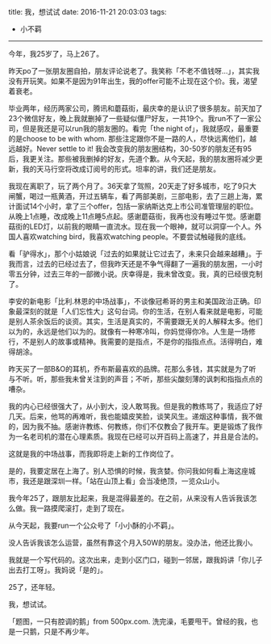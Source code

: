 title: 我，想试试
date: 2016-11-21 20:03:03
tags:
- 小不羁
---

今年，我25岁了，马上26了。

昨天po了一张朋友圈自拍，朋友评论说老了。我笑称「不老不值钱呀...」，其实我没有开玩笑。如果不是因为91年出生，我的offer可能不止现在这个价。我，渴望着衰老。


毕业两年，经历两家公司，腾讯和蘑菇街，最庆幸的是认识了很多朋友。前天加了23个微信好友，晚上我就删掉了一些疑似僵尸好友，一共19个。我run不了一家公司，但是我还是可以run我的朋友圈的。看完「the night of」，我就感叹，最重要的是choose to be with whom. 那些注定跟你不是一路的人，尽快远离他们，越远越好。Never settle to it! 我会改变我的朋友圈结构，30-50岁的朋友还有95后，我更关注。那些被我删掉的好友，先道个歉。从今天起，我的朋友圈将减少更新，我的天马行空将改成订阅号的形式。坦率的讲，我们还是朋友。

我现在离职了，玩了两个月了。36天拿了驾照，20天走了好多城市，吃了9只大闸蟹，喝过一瓶黄酒，开过五辆车，看了两部美剧，三部电影，去了三趟上海，累计面试14个小时，拿了三个offer，包括一家纳斯达克上市公司准管理层的职位。从晚上1点睡，改成晚上11点睡5点起。感谢蘑菇街，我再也没有睡过午觉。感谢蘑菇街的LED灯，以前我的眼睛一直流水。现在我一个眼神，就可以洞穿一个人。外国人喜欢watching bird，我喜欢watching people。不要尝试触碰我的底线。

看「驴得水」，那个小姑娘说「过去的如果就让它过去了，未来只会越来越糟」。于我而言，过去的已经过去了，但我昨天还是不争气得翻了一遍我的朋友圈，一小时零五分钟，过去三年的一部微小说。庆幸得是，我未曾改变。我，真的已经很克制了。

李安的新电影「比利.林恩的中场战事」，不谈像冠希哥的男主和美国政治正确。印象最深刻的就是「人们忘性大」这句台词。你的生活，在别人看来就是电影，可能是别人茶余饭后的谈资。其实，生活是真实的，不需要跟无关的人解释太多。他们以为的，永远是他们以为的。就像有一种寒冷叫，你妈觉得你冷。人生是一场修行，不是别人的故事或精神。我需要的是指点，不是你的指指点点。活得明白，难得胡涂。

昨天买了一部B&O的耳机，乔布斯最喜欢的品牌。花那么多钱，其实就是为了听与不听。听，那些我未曾关注到的声音；不听，那些尖酸刻薄的讽刺和指指点点的嘈杂。

我的内心已经很强大了，从小到大，没人敢骂我。但是我的教练骂了，我适应了好几天。后来，他骂的再难听，我也能嬉皮笑脸，谈笑风生。递烟这种事情，我不做的，因为我不抽。感谢许教练、何教练，你们不仅教会了我开车。更是锻炼了我作为一名老司机的潜在心理素质。我现在已经可以开百码上高速了，并且是合法的。

这就是我的中场战事，而我即将走上新的工作岗位了。

是的，我要定居在上海了。别人恐惧的时候，我贪婪。你问我如何看上海这座城市，我还是跟深圳一样。「站在山顶上看」会当凌绝顶，一览众山小。



我今年25了，跟朋友比起来，我是混得最差的。在之前，从来没有人告诉我该怎么做。我一路摸爬滚打，走到了现在。

从今天起，我要run一个公众号了「小小酥的小不羁」。

没人告诉我该怎么运营，虽然有靠这个月入50W的朋友。没办法，他还比我小。

我就是一个写代码的。这次出来，走到小区门口，碰到一邻居，跟我妈讲「你儿子出去打工呀」。我妈说「是的」。

25了，还年轻。

我，想试试。


「题图，一只有腔调的鹅」from 500px.com. 洗完澡，毛要甩干。曾经的我，也是一只鹅，只是不再少年。

